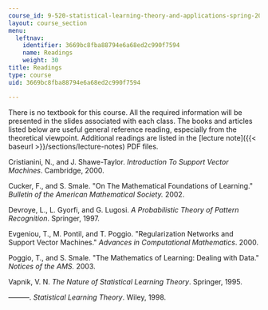 ```yaml
---
course_id: 9-520-statistical-learning-theory-and-applications-spring-2003
layout: course_section
menu:
  leftnav:
    identifier: 3669bc8fba88794e6a68ed2c990f7594
    name: Readings
    weight: 30
title: Readings
type: course
uid: 3669bc8fba88794e6a68ed2c990f7594

---
```


There is no textbook for this course. All the required information will be presented in the slides associated with each class. The books and articles listed below are useful general reference reading, especially from the theoretical viewpoint. Additional readings are listed in the [lecture note]({{< baseurl >}}/sections/lecture-notes) PDF files.

Cristianini, N., and J. Shawe-Taylor. _Introduction To Support Vector Machines_. Cambridge, 2000.

Cucker, F., and S. Smale. "On The Mathematical Foundations of Learning." _Bulletin of the American Mathematical Society._ 2002.

Devroye, L., L. Gyorfi, and G. Lugosi. _A Probabilistic Theory of Pattern Recognition_. Springer, 1997. 

Evgeniou, T., M. Pontil, and T. Poggio. "Regularization Networks and Support Vector Machines." _Advances in Computational Mathematics_. 2000.

Poggio, T., and S. Smale. "The Mathematics of Learning: Dealing with Data." _Notices of the AMS._ 2003.

Vapnik, V. N. _The Nature of Statistical Learning Theory_. Springer, 1995. 

———. _Statistical Learning Theory_. Wiley, 1998.
